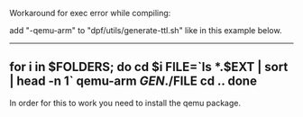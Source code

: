 Workaround for exec error while compiling:

add "-qemu-arm" to "dpf/utils/generate-ttl.sh" like in this example below.

----------------------------------------------------
for i in $FOLDERS; do
  cd $i
  FILE=`ls *.$EXT | sort | head -n 1`
  qemu-arm $GEN ./$FILE 
  cd ..
done
-----------------------------------------------------

In order for this to work you need to install the qemu package.



